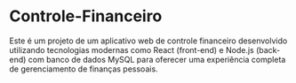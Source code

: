 # Controle-Financeiro
Este é um projeto de um aplicativo web de controle financeiro desenvolvido utilizando tecnologias modernas como React (front-end) e Node.js (back-end) com banco de dados MySQL para oferecer uma experiência completa de gerenciamento de finanças pessoais.
